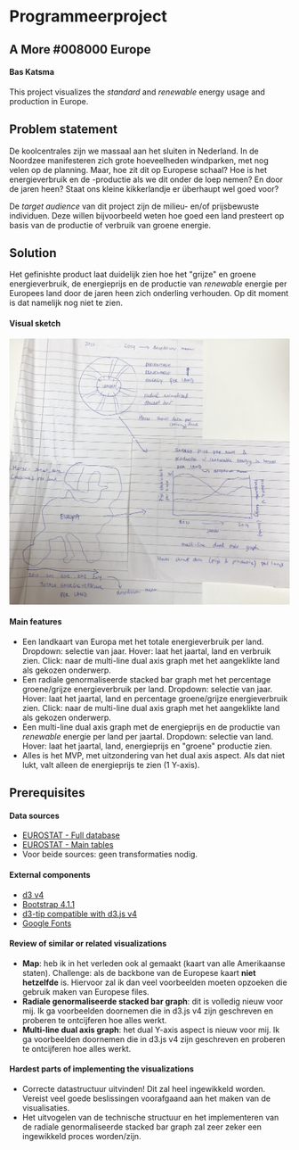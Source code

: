 # Programmeerproject

## A More \#008000 Europe
#### Bas Katsma
This project visualizes the *standard* and *renewable* energy usage and production in Europe.

## Problem statement
De koolcentrales zijn we massaal aan het sluiten in Nederland. In de Noordzee manifesteren zich grote hoeveelheden windparken, met nog velen op de planning. Maar, hoe zit dit op Europese schaal? Hoe is het energieverbruik en de -productie als we dit onder de loep nemen? En door de jaren heen? Staat ons kleine kikkerlandje er überhaupt wel goed voor?

De *target audience* van dit project zijn de milieu- en/of prijsbewuste individuen. Deze willen bijvoorbeeld weten hoe goed een land presteert op basis van de productie of verbruik van groene energie.

## Solution
Het gefinishte product laat duidelijk zien hoe het "grijze" en groene energieverbruik, de energieprijs en de productie van *renewable* energie per Europees land door de jaren heen zich onderling verhouden. Op dit moment is dat namelijk nog niet te zien.

#### Visual sketch
![Sketch](https://github.com/baskatsma/Programmeerproject/blob/master/doc/sketches_v2.JPG)

#### Main features
- Een landkaart van Europa met het totale energieverbruik per land. Dropdown: selectie van jaar. Hover: laat het jaartal, land en verbruik zien. Click: naar de multi-line dual axis graph met het aangeklikte land als gekozen onderwerp.
- Een radiale genormaliseerde stacked bar graph met het percentage groene/grijze energieverbruik per land. Dropdown: selectie van jaar. Hover: laat het jaartal, land en percentage groene/grijze energieverbruik zien. Click: naar de multi-line dual axis graph met het aangeklikte land als gekozen onderwerp.
- Een multi-line dual axis graph met de energieprijs en de productie van *renewable* energie per land per jaartal. Dropdown: selectie van land. Hover: laat het jaartal, land, energieprijs en "groene" productie zien.
- Alles is het MVP, met uitzondering van het dual axis aspect. Als dat niet lukt, valt alleen de energieprijs te zien (1 Y-axis).

## Prerequisites
#### Data sources
- [EUROSTAT - Full database](http://ec.europa.eu/eurostat/web/energy/data/database)
- [EUROSTAT - Main tables](http://ec.europa.eu/eurostat/web/energy/data/main-tables)
- Voor beide sources: geen transformaties nodig.

#### External components
- [d3 v4](https://d3js.org)
- [Bootstrap 4.1.1](http://getbootstrap.com)
- [d3-tip compatible with d3.js v4](https://github.com/VACLab/d3-tip)
- [Google Fonts](https://fonts.google.com)

#### Review of similar or related visualizations
- **Map**: heb ik in het verleden ook al gemaakt (kaart van alle Amerikaanse staten). Challenge: als de backbone van de Europese kaart **niet hetzelfde** is. Hiervoor zal ik dan veel voorbeelden moeten opzoeken die gebruik maken van Europese files.
- **Radiale genormaliseerde stacked bar graph**: dit is volledig nieuw voor mij. Ik ga voorbeelden doornemen die in d3.js v4 zijn geschreven en proberen te ontcijferen hoe alles werkt.
- **Multi-line dual axis graph**: het dual Y-axis aspect is nieuw voor mij. Ik ga voorbeelden doornemen die in d3.js v4 zijn geschreven en proberen te ontcijferen hoe alles werkt.

#### Hardest parts of implementing the visualizations
- Correcte datastructuur uitvinden! Dit zal heel ingewikkeld worden. Vereist veel goede beslissingen voorafgaand aan het maken van de visualisaties.
- Het uitvogelen van de technische structuur en het implementeren van de radiale genormaliseerde stacked bar graph zal zeer zeker een ingewikkeld proces worden/zijn.
